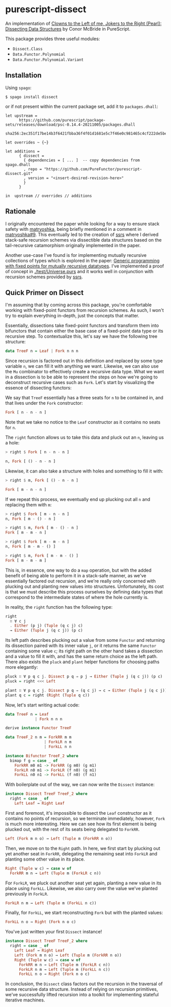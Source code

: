 # purescript-dissect

An implementation of [Clowns to the Left of me, Jokers to the Right
(Pearl): Dissecting Data
Structures](https://dl.acm.org/doi/abs/10.1145/1328438.1328474) by Conor
McBride in PureScript.

This package provides three useful modules:

-   `Dissect.Class`
-   `Data.Functor.Polynomial`
-   `Data.Functor.Polynomial.Variant`

## Installation

Using `spago`:

    $ spago install dissect

or if not present within the current package set, add it to
`packages.dhall`:

``` dhall
let upstream =
      https://github.com/purescript/package-sets/releases/download/psc-0.14.4-20211005/packages.dhall
        sha256:2ec351f17be14b3f6421fbba36f4f01d1681e5c7f46e0c981465c4cf222de5be

let overrides ~ {~}

let additions =
      { dissect =
        { dependencies = [ ... ]  -- copy dependencies from spago.dhall
        , repo = "https://github.com/PureFunctor/purescript-dissect.git"
        , version = "<insert-desired-revision-here>"
        }
      }

in  upstream // overrides // additions
```

## Rationale

I originally encountered the paper while looking for a way to ensure
stack safety with
[matryoshka](https://github.com/purescript-contrib/purescript-matryoshka),
being briefly mentioned in a comment in
[matryoshka#9](https://github.com/purescript-contrib/purescript-matryoshka/issues/9#issuecomment-400384397).
This eventually led to the creation of
[ssrs](https://github.com/PureFunctor/purescript-ssrs) where I derived
stack-safe recursion schemes via dissectible data structures based on
the tail-recursive catamorphism originally implemented in the paper.

Another use-case I\'ve found is for implementing mutually recursive
collections of types which is explored in the paper: [Generic
programming with fixed points for mutually recursive
datatypes](https://dl.acm.org/doi/abs/10.1145/1631687.1596585). I\'ve
implemented a proof of concept in
[./test/Universe.purs](./test/Universe.purs) and it works well in
conjunction with recursion schemes provided by
[ssrs](https://github.com/PureFunctor/purescript-ssrs).

## Quick Primer on Dissect

I\'m assuming that by coming across this package, you\'re comfortable
working with fixed-point functors from recursion schemes. As such, I
won\'t try to explain everything in-depth, just the concepts that
matter.

Essentially, dissections take fixed-point functors and transform them
into bifunctors that contain either the base case of a fixed-point data
type or its recursive step. To contextualize this, let\'s say we have
the following tree structure:

``` purescript
data TreeF n = Leaf | Fork n n n
```

Since recursion is factored out in this definition and replaced by some
type variable `n`, we can fill it with anything we want. Likewise, we
can also use the `Mu` combinator to effectively create a recursive data
type. What we want in a dissection is to be able to represent the steps
on how we\'re going to deconstruct recursive cases such as `Fork`.
Let\'s start by visualizing the essence of dissecting functors:

We say that `TreeF` essentially has a three seats for `n` to be
contained in, and that lives under the `Fork` constructor:

``` purescript
Fork [ n - n - n ]
```

Note that we take no notice to the `Leaf` constructor as it contains no
seats for `n`.

The `right` function allows us to take this data and pluck out an `n`,
leaving us a hole:

``` purescript
> right $ Fork [ n - n - n ]

n, Fork [ () - n - n ]
```

Likewise, it can also take a structure with holes and something to fill
it with:

``` purescript
> right $ m, Fork [ () - n - n ]

Fork [ m - n - n ]
```

If we repeat this process, we eventually end up plucking out all `n` and
replacing them with `m`:

``` purescript
> right $ Fork [ m - n - n ]
n, Fork [ m - () - n ]

> right $ m, Fork [ m - () - n ]
Fork [ m - m - n ]

> right $ Fork [ m - m - n ]
n, Fork [ m - m - () ]

> right $ m, Fork [ m - m - () ]
Fork [ m - m - m ]
```

This is, in essence, one way to do a `map` operation, but with the added
benefit of being able to perform it in a stack-safe manner, as we\'ve
essentially factored out recursion, and we\'re really only concerned
with plucking out and planting new values into structures.
Unfortunately, its cost is that we must describe this process ourselves
by defining data types that correspond to the intermediate states of
where the hole currently is.

In reality, the `right` function has the following type:

``` purescript
right
  ∷ ∀ c j
  . Either (p j) (Tuple (q c j) c)
  → Either (Tuple j (q c j)) (p c)
```

Its left path describes plucking out a value from some `Functor` and
returning its dissection paired with its inner value `j`, or it returns
the same `Functor` containing some value `c`; its right path on the
other hand takes a dissection and a value to fill it with, and has the
same return choice as the left path. There also exists the `pluck` and
`plant` helper functions for choosing paths more elegantly:

``` purescript
pluck ∷ ∀ p q c j. Dissect p q ⇒ p j → Either (Tuple j (q c j)) (p c)
pluck = right <<< Left

plant ∷ ∀ p q c j. Dissect p q ⇒ (q c j) → c → Either (Tuple j (q c j)) (p c)
plant q c = right (Right (Tuple q c))
```

Now, let\'s start writing actual code:

``` purescript
data TreeF n = Leaf
             | Fork n n n

derive instance Functor TreeF

data TreeF_2 n m = ForkRR m m
                 | ForkLR n m
                 | ForkLL n n

instance Bifunctor TreeF_2 where
  bimap f g = case _ of
    ForkRR m0 m1 -> ForkRR (g m0) (g m1)
    ForkLR n0 m1 -> ForkLR (f n0) (g m1)
    ForkLL n0 n1 -> ForkLL (f n0) (f n1)
```

With boilerplate out of the way, we can now write the `Dissect`
instance:

``` purescript
instance Dissect TreeF TreeF_2 where
  right = case _ of
    Left Leaf → Right Leaf
```

First and foremost, it\'s impossible to dissect the `Leaf` constructor
as it contains no points of recursion, so we terminate immediately,
however, `Fork` is much more interesting. Here we can see how its first
element is being plucked out, with the rest of its seats being delegated
to `ForkRR`.

``` purescript
Left (Fork m n o) → Left (Tuple m (ForkRR n o))
```

Then, we move on to the `Right` path. In here, we first start by
plucking out yet another seat in `ForkRR`, delegating the remaining seat
into `ForkLR` and planting some other value in its place.

``` purescript
Right (Tuple w c) → case w of
  ForkRR m n → Left (Tuple m (ForkLR c n))
```

For `ForkLR`, we pluck out another seat yet again, planting a new value
in its place using `ForkLL`. Likewise, we also carry over the value
we\'ve planted previously in `ForkLR`.

``` purescript
ForkLR n m → Left (Tuple m (ForkLL n c))
```

Finally, for `ForkLL`, we start reconstructing `Fork` but with the
planted values:

``` purescript
ForkLL n o → Right (Fork n o c)
```

You\'ve just written your first `Dissect` instance!

``` purescript
instance Dissect TreeF TreeF_2 where
  right = case _ of
    Left Leaf → Right Leaf
    Left (Fork m n o) → Left (Tuple m (ForkRR n o))
    Right (Tuple w c) → case w of
      ForkRR m n → Left (Tuple m (ForkLR c n))
      ForkLR n m → Left (Tuple m (ForkLL n c))
      ForkLL n o → Right (Fork n o c)
```

In conclusion, the `Dissect` class factors out the recursion in the
traversal of some recursive data structure. Instead of relying on
recursion primitives, we\'ve successfully lifted recursion into a
toolkit for implementing stateful iterative machines.
